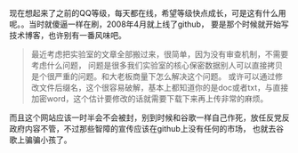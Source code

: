 现在想起来了之前的QQ等级，每天都在线，希望等级快点成长，可是这有什么用呢。。当时就傻逼一样在刷，2008年4月就上线了github，
要是那个时候就开始写技术博客，也许别有一番风味吧。  

> 最近考虑把实验室的文章全部搬过来，很简单，因为没有审查机制，不需要考虑什么问题，
问题是很多我们实验室的核心保密数据别人可以直接拷贝是个很严重的问题。和大老板商量下怎么解决这个问题。
或许可以通过修改文件后缀名，这个很容易破解，基本上都知道你的是doc或者txt，与直接加密word，这个估计要修改的话就需要下载下来再上传非常的麻烦。 

而且这个网站应该一时半会不会被封，别到时候和谷歌一样自己作死，放任反党反政府内容不管，不过那些智障的宣传应该在github上没有任何的市场，
也就去谷歌上骗骗小孩了。
